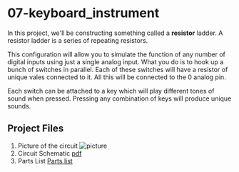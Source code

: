 # 07-keyboard\_instrument

In this project, we'll be constructing something called a **resistor** ladder.
A resistor ladder is a series of repeating resistors.

This configuration will allow you to simulate the function of any number of digital inputs using just a single analog input. What you do is to hook up a bunch of switches in parallel. Each of these switches will have a resistor of unique vales connected to it. All this will be connected to the 0 analog pin.

Each switch can be attached to a key which will play different tones of sound when pressed. Pressing any combination of keys will produce unique sounds.

## Project Files
1. Picture of the circuit ![picture](./07-Keyboard_instrument.png)
2. Circuit Schematic [pdf](07-Keyboard_instrument.pdf)
3. Parts List [Parts list](07-Keyboard_instrument.csv)
